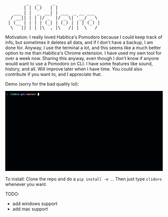 <pre>
        _   _     _                 
       | | (_)   | |                
   ___ | |  _  __| | ___  _ __ ___  
  / __|| | | |/ _` |/ _ \| '__/ _ \ 
 | (__ | | | | (_| | (_) | | | (_) |
  \___||_| |_|\__,_|\___/|_|  \___/ 
</pre>


Motivation: I really loved Habitica's Pomodoro because I could keep track of info, but sometimes it deletes all data, and if I don't have a backup, I am done for. Anyway, I use the terminal a lot, and this seems like a much better option to me than Habitica's Chrome extension. I have used my own tool for over a week now. Sharing this anyway, even though I don't know if anyone would want to use a Pomodoro on CLI. I have some features like sound, history, and all. Will improve later when I have time. You could also contribute if you want to, and I appreciate that. 

Demo (sorry for the bad quality lol):

![Alt Text](/assets/clidoro.gif)

To install: Clone the repo and do a `pip install -e .`. Then just type `clidoro` whenever you want.



TODO:
- add windows support
- add mac support